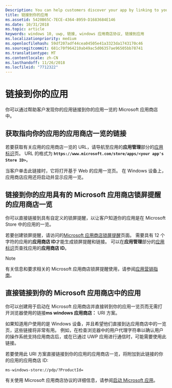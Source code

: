 ```yaml
---
Description: You can help customers discover your app by linking to your app's listing in the Microsoft Store.
title: 链接到你的应用
ms.assetid: 5420B65C-7ECE-4364-8959-D1683684E146
ms.date: 10/31/2018
ms.topic: article
keywords: windows 10, uwp, 链接, windows 应用商店协议, 链接到应用
ms.localizationpriority: medium
ms.openlocfilehash: 59df207adf44cea04505e41a3323da1743170c46
ms.sourcegitcommit: 681c70f964210ab49ac5d06357ae96505bb78741
ms.translationtype: MT
ms.contentlocale: zh-CN
ms.lasthandoff: 11/26/2018
ms.locfileid: "7712322"
---
```

# <a name="link-to-your-app"></a>链接到你的应用


你可以通过帮助客户发现你的应用链接到你的应用一览的 Microsoft 应用商店中。

## <a name="getting-the-link-to-your-apps-store-listing"></a>获取指向你的应用的应用商店一览的链接

若要获取有关应用的应用商店一览的 URL，请导航至应用的**应用管理**部分的[应用标识](view-app-identity-details.md)页。 URL 的格式为 **`https://www.microsoft.com/store/apps/<your app's Store ID>`**。

当客户单击此链接时，它将打开基于 Web 的应用一览页。 在 Windows 设备上，应用商店应用还将启动并显示应用一览。


## <a name="linking-to-your-apps-store-listing-with-the-microsoft-store-badge"></a>链接到你的应用具有的 Microsoft 应用商店锁屏提醒的应用商店一览

你可以直接链接到具有自定义的锁屏提醒，以让客户知道你的应用是在 Microsoft Store 中的应用的一览。

若要创建锁屏提醒，请访问的[Microsoft 应用商店锁屏提醒](http://go.microsoft.com/fwlink/p/?LinkID=534236)页面。 需要具有 12 个字符的应用的**应用商店 ID**才能生成锁屏提醒和链接。 可以在**应用管理**部分的[应用标识](view-app-identity-details.md)页查找应用的**应用商店 ID**。

> [!NOTE]
> 有关信息和要求相关的 Microsoft 应用商店锁屏提醒使用，请参阅[应用营销指南](app-marketing-guidelines.md)。


## <a name="linking-directly-to-your-app-in-the-microsoft-store"></a>直接链接到你的 Microsoft 应用商店中的应用

你可以创建用于启动在 Microsoft 应用商店并直接转到你的应用一览页而无需打开浏览器使用的链接**ms windows 应用商店：** URI 方案。

如果知道用户使用的是 Windows 设备，并且希望他们直接到达应用商店中的一览页，这些链接将非常有用。 例如，在检查浏览器中的用户代理字符串以确认用户的操作系统支持应用商店后，或在已通过 UWP 应用进行通信时，可能需要使用此链接。

若要使用此 URI 方案直接链接到你的应用的应用商店一览，将附加到此链接的你的应用的应用商店 ID:

`ms-windows-store://pdp/?ProductId=`

有关使用 Microsoft 应用商店协议的详细信息，请参阅[启动 Microsoft 应用](../launch-resume/launch-store-app.md)。

 

 




